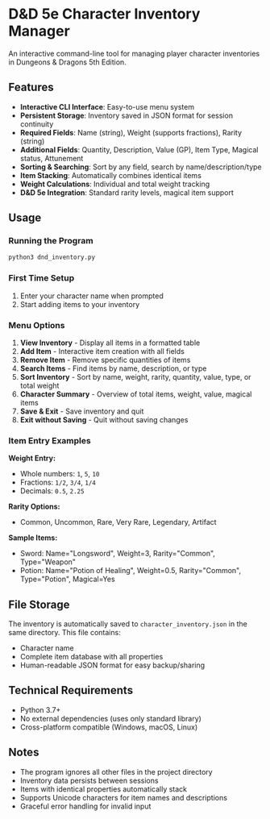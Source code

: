 # D&D 5e Character Inventory Manager

An interactive command-line tool for managing player character inventories in Dungeons & Dragons 5th Edition.

## Features

- **Interactive CLI Interface**: Easy-to-use menu system
- **Persistent Storage**: Inventory saved in JSON format for session continuity
- **Required Fields**: Name (string), Weight (supports fractions), Rarity (string)
- **Additional Fields**: Quantity, Description, Value (GP), Item Type, Magical status, Attunement
- **Sorting & Searching**: Sort by any field, search by name/description/type
- **Item Stacking**: Automatically combines identical items
- **Weight Calculations**: Individual and total weight tracking
- **D&D 5e Integration**: Standard rarity levels, magical item support

## Usage

### Running the Program
```bash
python3 dnd_inventory.py
```

### First Time Setup
1. Enter your character name when prompted
2. Start adding items to your inventory

### Menu Options
1. **View Inventory** - Display all items in a formatted table
2. **Add Item** - Interactive item creation with all fields
3. **Remove Item** - Remove specific quantities of items
4. **Search Items** - Find items by name, description, or type
5. **Sort Inventory** - Sort by name, weight, rarity, quantity, value, type, or total weight
6. **Character Summary** - Overview of total items, weight, value, magical items
7. **Save & Exit** - Save inventory and quit
8. **Exit without Saving** - Quit without saving changes

### Item Entry Examples

**Weight Entry:**
- Whole numbers: `1`, `5`, `10`
- Fractions: `1/2`, `3/4`, `1/4`
- Decimals: `0.5`, `2.25`

**Rarity Options:**
- Common, Uncommon, Rare, Very Rare, Legendary, Artifact

**Sample Items:**
- Sword: Name="Longsword", Weight=3, Rarity="Common", Type="Weapon"
- Potion: Name="Potion of Healing", Weight=0.5, Rarity="Common", Type="Potion", Magical=Yes

## File Storage

The inventory is automatically saved to `character_inventory.json` in the same directory. This file contains:
- Character name
- Complete item database with all properties
- Human-readable JSON format for easy backup/sharing

## Technical Requirements

- Python 3.7+
- No external dependencies (uses only standard library)
- Cross-platform compatible (Windows, macOS, Linux)

## Notes

- The program ignores all other files in the project directory
- Inventory data persists between sessions
- Items with identical properties automatically stack
- Supports Unicode characters for item names and descriptions
- Graceful error handling for invalid input 